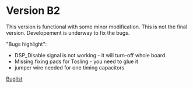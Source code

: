 # Version B2

This version is functional with some minor modification. This is not the final version. Developement is underway to fix the bugs.

"Bugs highlight":
* DSP_Disable signal is not working - it will turn-off whole board
* Missing fixing pads for Tosling - you need to glue it
* jumper wire needed for one timing capacitors 


[Buglist](https://docs.google.com/spreadsheets/d/1_dzgIj09PDWNxM0hXiN3Wn4PsSBpoaOSRhSJXX5WdX8/edit#gid=567249624)





 
 
 
 
 
